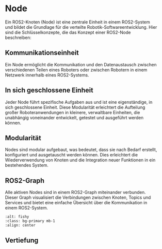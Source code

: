 # Node

Ein ROS2-Knoten (Node) ist eine zentrale Einheit in einem ROS2-System und bildet die Grundlage für die verteilte Robotik-Softwareentwicklung. Hier sind die Schlüsselkonzepte, die das Konzept einer ROS2-Node beschreiben:

## Kommunikationseinheit

Ein Node ermöglicht die Kommunikation und den Datenaustausch zwischen verschiedenen Teilen eines Roboters oder zwischen Robotern in einem Netzwerk innerhalb eines ROS2-Systems.

## In sich geschlossene Einheit

Jeder Node führt spezifische Aufgaben aus und ist eine eigenständige, in sich geschlossene Einheit. Diese Modularität erleichtert die Aufteilung großer Roboteranwendungen in kleinere, verwaltbare Einheiten, die unabhängig voneinander entwickelt, getestet und ausgeführt werden können.

## Modularität

Nodes sind modular aufgebaut, was bedeutet, dass sie nach Bedarf erstellt, konfiguriert und ausgetauscht werden können. Dies erleichtert die Wiederverwendung von Knoten und die Integration neuer Funktionen in ein bestehendes System.

## ROS2-Graph

Alle aktiven Nodes sind in einem ROS2-Graph miteinander verbunden. Dieser Graph visualisiert die Verbindungen zwischen Knoten, Topics und Services und bietet eine einfache Übersicht über die Kommunikation in einem ROS2-System.

```{image} ../images/graph.gif
:alt: fishy
:class: bg-primary mb-1
:align: center
```
## Vertiefung

```{tableofcontents}
```








